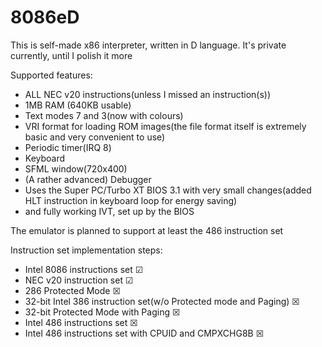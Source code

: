 # 8086eD
This is self-made x86 interpreter, written in D language. It's private currently, until I polish it more

Supported features:
  * ALL NEC v20 instructions(unless I missed an instruction(s))
  * 1MB RAM (640KB usable)
  * Text modes 7 and 3(now with colours)
  * VRI format for loading ROM images(the file format itself is extremely basic and very convenient to use)
  * Periodic timer(IRQ 8)
  * Keyboard
  * SFML window(720x400)
  * (A rather advanced) Debugger
  * Uses the Super PC/Turbo XT BIOS 3.1 with very small changes(added HLT instruction in keyboard loop for energy saving)
  * and fully working IVT, set up by the BIOS
  
  The emulator is planned to support at least the 486 instruction set
  
  Instruction set implementation steps:
  * Intel 8086 instructions set ☑
  * NEC v20 instruction set ☑
  * 286 Protected Mode ☒
  * 32-bit Intel 386 instruction set(w/o Protected mode and Paging) ☒
  * 32-bit Protected Mode with Paging ☒
  * Intel 486 instructions set ☒
  * Intel 486 instructions set with CPUID and CMPXCHG8B ☒
